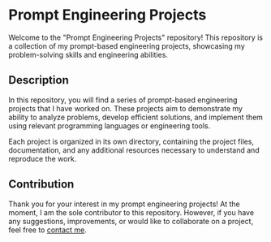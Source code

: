 # Prompt Engineering Projects

Welcome to the "Prompt Engineering Projects" repository! This repository is a collection of my prompt-based engineering projects, showcasing my problem-solving skills and engineering abilities.

## Description

In this repository, you will find a series of prompt-based engineering projects that I have worked on. These projects aim to demonstrate my ability to analyze problems, develop efficient solutions, and implement them using relevant programming languages or engineering tools.

Each project is organized in its own directory, containing the project files, documentation, and any additional resources necessary to understand and reproduce the work.

## Contribution

Thank you for your interest in my prompt engineering projects! At the moment, I am the sole contributor to this repository. However, if you have any suggestions, improvements, or would like to collaborate on a project, feel free to [contact me](mailto:wahidsadikjishan@gmail.com).
